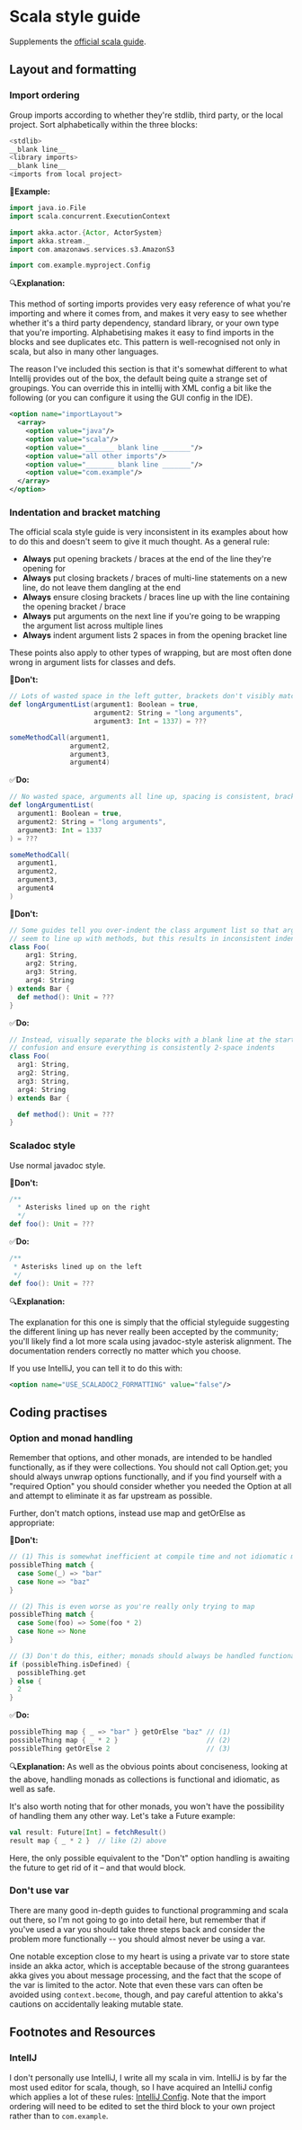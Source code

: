 # Scala style guide

Supplements the [official scala guide](https://docs.scala-lang.org/style/).

## Layout and formatting
### Import ordering

Group imports according to whether they're stdlib, third party, or the local project.
Sort alphabetically within the three blocks:

```scala
<stdlib>
__blank line__
<library imports>
__blank line__
<imports from local project>
```

📎**Example:**

```scala
import java.io.File
import scala.concurrent.ExecutionContext

import akka.actor.{Actor, ActorSystem}
import akka.stream._
import com.amazonaws.services.s3.AmazonS3

import com.example.myproject.Config
```

🔍**Explanation:**

This method of sorting imports provides very easy reference of what you're importing and where it
comes from, and makes it very easy to see whether whether it's a third party dependency, standard
library, or your own type that you're importing. Alphabetising makes it easy to find imports in
the blocks and see duplicates etc. This pattern is well-recognised not only in scala, but also in
many other languages.

The reason I've included this section is that it's somewhat different to what Intellij provides
out of the box, the default being quite a strange set of groupings. You can override this in
intellij with XML config a bit like the following (or you can configure it using the GUI config
in the IDE).

```xml
<option name="importLayout">
  <array>
    <option value="java"/>
    <option value="scala"/>
    <option value="_______ blank line _______"/>
    <option value="all other imports"/>
    <option value="_______ blank line _______"/>
    <option value="com.example"/>
  </array>
</option>
```

### Indentation and bracket matching

The official scala style guide is very inconsistent in its examples about how to do this and
doesn't seem to give it much thought. As a general rule:

* **Always** put opening brackets / braces at the end of the line they're opening for
* **Always** put closing brackets / braces of multi-line statements on a new line,
  do not leave them dangling at the end
* **Always** ensure closing brackets / braces line up with the line containing the opening bracket
  / brace
* **Always** put arguments on the next line if you're going to be wrapping the argument list across
  multiple lines
* **Always** indent argument lists 2 spaces in from the opening bracket line

These points also apply to other types of wrapping, but are most often done wrong in argument lists
for classes and defs.

🚫**Don't:**

```scala
// Lots of wasted space in the left gutter, brackets don't visibly match
def longArgumentList(argument1: Boolean = true,
                     argument2: String = "long arguments",
                     argument3: Int = 1337) = ???

someMethodCall(argument1,
               argument2,
               argument3,
               argument4)
```

✅**Do:**

```scala
// No wasted space, arguments all line up, spacing is consistent, brackets match
def longArgumentList(
  argument1: Boolean = true,
  argument2: String = "long arguments",
  argument3: Int = 1337
) = ???

someMethodCall(
  argument1,
  argument2,
  argument3,
  argument4
)
```

🚫**Don't:**

```scala
// Some guides tell you over-indent the class argument list so that arguments don't
// seem to line up with methods, but this results in inconsistent indentation
class Foo(
    arg1: String,
    arg2: String,
    arg3: String,
    arg4: String
) extends Bar {
  def method(): Unit = ???
}
```

✅**Do:**

```scala
// Instead, visually separate the blocks with a blank line at the start of the body to avoid
// confusion and ensure everything is consistently 2-space indents
class Foo(
  arg1: String,
  arg2: String,
  arg3: String,
  arg4: String
) extends Bar {

  def method(): Unit = ???
}
```

### Scaladoc style

Use normal javadoc style.

🚫**Don't:**

```scala
/**
  * Asterisks lined up on the right
  */
def foo(): Unit = ???
```

✅**Do:**

```scala
/**
 * Asterisks lined up on the left
 */
def foo(): Unit = ???
```

🔍**Explanation:**

The explanation for this one is simply that the official styleguide suggesting the different lining
up has never really been accepted by the community; you'll likely find a lot more scala using
javadoc-style asterisk alignment. The documentation renders correctly no matter which you choose.

If you use IntelliJ, you can tell it to do this with:

```xml
<option name="USE_SCALADOC2_FORMATTING" value="false"/>
```

## Coding practises

### Option and monad handling
Remember that options, and other monads, are intended to be handled functionally, as if they were
collections. You should not call Option.get; you should always unwrap options functionally, and if
you find yourself with a "required Option" you should consider whether you needed the Option at
all and attempt to eliminate it as far upstream as possible.

Further, don't match options, instead use map and getOrElse as appropriate:

🚫**Don't:**

```scala
// (1) This is somewhat inefficient at compile time and not idiomatic monad handling
possibleThing match {
  case Some(_) => "bar"
  case None => "baz"
}

// (2) This is even worse as you're really only trying to map
possibleThing match {
  case Some(foo) => Some(foo * 2)
  case None => None
}

// (3) Don't do this, either; monads should always be handled functionally
if (possibleThing.isDefined) {
  possibleThing.get
} else {
  2
}
```

✅**Do:**

```scala
possibleThing map { _ => "bar" } getOrElse "baz" // (1)
possibleThing map { _ * 2 }                      // (2)
possibleThing getOrElse 2                        // (3)
```

🔍**Explanation:**
As well as the obvious points about conciseness, looking at the above, handling monads as
collections is functional and idiomatic, as well as safe.

It's also worth noting that for other monads, you won't have the possibility of handling them any
other way. Let's take a Future example:

```scala
val result: Future[Int] = fetchResult()
result map { _ * 2 }  // like (2) above
```
Here, the only possible equivalent to the "Don't" option handling is awaiting the future to get
rid of it – and that would block.

### Don't use var

There are many good in-depth guides to functional programming and scala out there, so I'm not going
to go into detail here, but remember that if you've used a var you should take three steps back and
consider the problem more functionally -- you should almost never be using a var.

One notable exception close to my heart is using a private var to store state inside an akka actor,
which is acceptable because of the strong guarantees akka gives you about message processing, and
the fact that the scope of the var is limited to the actor. Note that even these vars can often
be avoided using `context.become`, though, and pay careful attention to akka's cautions on
accidentally leaking mutable state.

## Footnotes and Resources
### IntellJ
I don't personally use IntelliJ, I write all my scala in vim. IntelliJ is by far the most used
editor for scala, though, so I have acquired an IntelliJ config which applies a lot of these
rules: [IntelliJ Config](../resources/intellij-style.xml). Note that the import ordering will need
to be edited to set the third block to your own project rather than to `com.example`.
